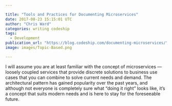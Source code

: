 ```yaml
---

title: "Tools and Practices for Documenting Microservices"
date: 2017-08-23 15:15:01 UTC
author: "Chris Ward"
categories: writing codeship
tags:
  - Development
publication_url: "https://blog.codeship.com/documenting-microservices/"
image: images/Topic-Based.png

---
```

I will assume you are at least familiar with the concept of microservices — loosely coupled services that provide discrete solutions to business use cases that you can combine to solve current needs and demand. The architectural pattern has gained popularity over the past years, and although not everyone is completely sure what “doing it right” looks like, it’s a concept that suits modern needs and is here to stay for the foreseeable future.

